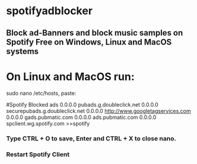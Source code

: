 # spotifyadblocker
## Block ad-Banners and block music samples on Spotify Free on Windows, Linux and MacOS systems

# On Linux and MacOS run:
sudo nano /etc/hosts, paste:

#Spotify Blocked ads</ln>
0.0.0.0 pubads.g.doubleclick.net
0.0.0.0 securepubads.g.doubleclick.net
0.0.0.0 http://www.googletagservices.com
0.0.0.0 gads.pubmatic.com
0.0.0.0 ads.pubmatic.com
0.0.0.0 spclient.wg.spotify.com >>spotify

### Type CTRL + O to save, Enter and CTRL + X to close nano.
### Restart Spotify Client
